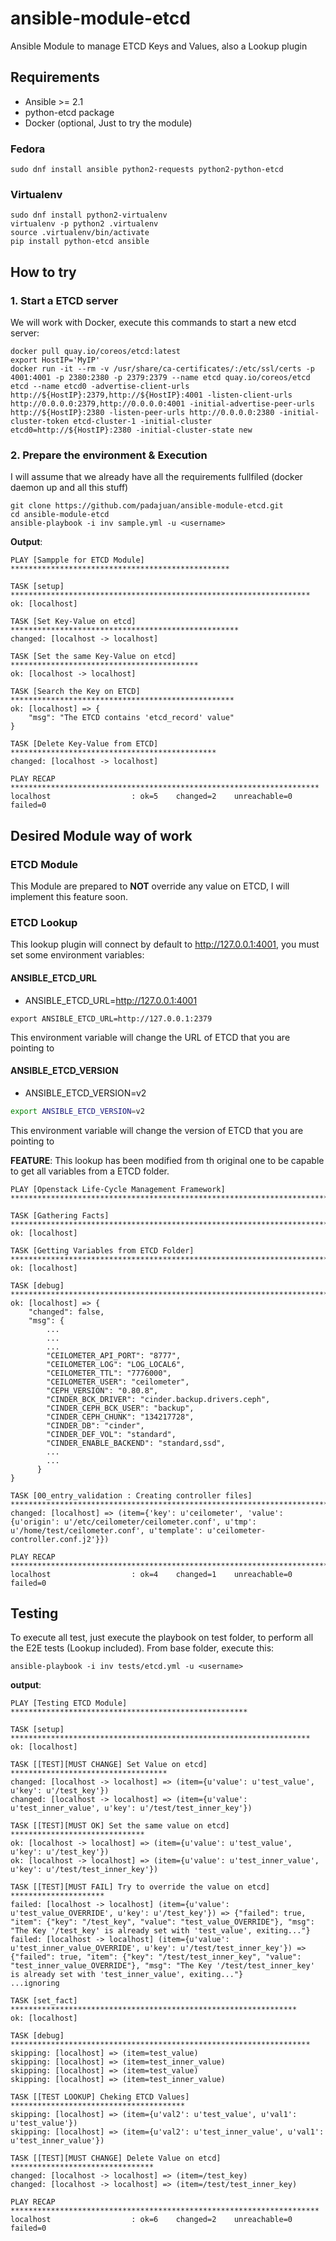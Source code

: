 # ansible-module-etcd
Ansible Module to manage ETCD Keys and Values, also a Lookup plugin

## Requirements
- Ansible >= 2.1
- python-etcd package
- Docker (optional, Just to try the module)

### Fedora
```
sudo dnf install ansible python2-requests python2-python-etcd
```

### Virtualenv
```
sudo dnf install python2-virtualenv
virtualenv -p python2 .virtualenv
source .virtualenv/bin/activate
pip install python-etcd ansible
```

## How to try
### 1. Start a ETCD server
We will work with Docker, execute this commands to start a new etcd server:

```
docker pull quay.io/coreos/etcd:latest
export HostIP='MyIP'
docker run -it --rm -v /usr/share/ca-certificates/:/etc/ssl/certs -p 4001:4001 -p 2380:2380 -p 2379:2379 --name etcd quay.io/coreos/etcd etcd --name etcd0 -advertise-client-urls http://${HostIP}:2379,http://${HostIP}:4001 -listen-client-urls http://0.0.0.0:2379,http://0.0.0.0:4001 -initial-advertise-peer-urls http://${HostIP}:2380 -listen-peer-urls http://0.0.0.0:2380 -initial-cluster-token etcd-cluster-1 -initial-cluster etcd0=http://${HostIP}:2380 -initial-cluster-state new
```

### 2. Prepare the environment & Execution
I will assume that we already have all the requirements fullfiled (docker daemon up and all this stuff)

```
git clone https://github.com/padajuan/ansible-module-etcd.git
cd ansible-module-etcd
ansible-playbook -i inv sample.yml -u <username>
```

**Output**:
```
PLAY [Sampple for ETCD Module] *************************************************

TASK [setup] *******************************************************************
ok: [localhost]

TASK [Set Key-Value on etcd] ***************************************************
changed: [localhost -> localhost]

TASK [Set the same Key-Value on etcd] ******************************************
ok: [localhost -> localhost]

TASK [Search the Key on ETCD] **************************************************
ok: [localhost] => {
    "msg": "The ETCD contains 'etcd_record' value"
}

TASK [Delete Key-Value from ETCD] **********************************************
changed: [localhost -> localhost]

PLAY RECAP *********************************************************************
localhost                  : ok=5    changed=2    unreachable=0    failed=0   
```

## Desired Module way of work
### ETCD Module
This Module are prepared to **NOT** override any value on ETCD, I will implement this feature soon.

### ETCD Lookup
This lookup plugin will connect by default to http://127.0.0.1:4001, you must set some environment variables: 

#### ANSIBLE_ETCD_URL
- ANSIBLE_ETCD_URL=http://127.0.0.1:4001
```
export ANSIBLE_ETCD_URL=http://127.0.0.1:2379
```

This environment variable will change the URL of ETCD that you are pointing to

#### ANSIBLE_ETCD_VERSION
- ANSIBLE_ETCD_VERSION=v2
```sh
export ANSIBLE_ETCD_VERSION=v2
```

This environment variable will change the version of ETCD that you are pointing to

**FEATURE**: This lookup has been modified from th original one to be capable to get all variables from a ETCD folder.

```
PLAY [Openstack Life-Cycle Management Framework] *********************************************************************************************************************************************

TASK [Gathering Facts] ***********************************************************************************************************************************************************************
ok: [localhost]

TASK [Getting Variables from ETCD Folder] ****************************************************************************************************************************************************
ok: [localhost]

TASK [debug] *********************************************************************************************************************************************************************************
ok: [localhost] => {
    "changed": false,
    "msg": {
        ...
        ...
        ...
        "CEILOMETER_API_PORT": "8777",
        "CEILOMETER_LOG": "LOG_LOCAL6",
        "CEILOMETER_TTL": "7776000",
        "CEILOMETER_USER": "ceilometer",
        "CEPH_VERSION": "0.80.8",
        "CINDER_BCK_DRIVER": "cinder.backup.drivers.ceph",
        "CINDER_CEPH_BCK_USER": "backup",
        "CINDER_CEPH_CHUNK": "134217728",
        "CINDER_DB": "cinder",
        "CINDER_DEF_VOL": "standard",
        "CINDER_ENABLE_BACKEND": "standard,ssd",
        ...
        ...
      }
}

TASK [00_entry_validation : Creating controller files] ***************************************************************************************************************************************
changed: [localhost] => (item={'key': u'ceilometer', 'value': {u'origin': u'/etc/ceilometer/ceilometer.conf', u'tmp': u'/home/test/ceilometer.conf', u'template': u'ceilometer-controller.conf.j2'}})

PLAY RECAP ***********************************************************************************************************************************************************************************
localhost                  : ok=4    changed=1    unreachable=0    failed=0   
```

## Testing
To execute all test, just execute the playbook on test folder, to perform all the E2E tests (Lookup included). From base folder, execute this:

```
ansible-playbook -i inv tests/etcd.yml -u <username>
```

**output**:
```
PLAY [Testing ETCD Module] *****************************************************

TASK [setup] *******************************************************************
ok: [localhost]

TASK [[TEST][MUST CHANGE] Set Value on etcd] ***********************************
changed: [localhost -> localhost] => (item={u'value': u'test_value', u'key': u'/test_key'})
changed: [localhost -> localhost] => (item={u'value': u'test_inner_value', u'key': u'/test/test_inner_key'})

TASK [[TEST][MUST OK] Set the same value on etcd] ******************************
ok: [localhost -> localhost] => (item={u'value': u'test_value', u'key': u'/test_key'})
ok: [localhost -> localhost] => (item={u'value': u'test_inner_value', u'key': u'/test/test_inner_key'})

TASK [[TEST][MUST FAIL] Try to override the value on etcd] *********************
failed: [localhost -> localhost] (item={u'value': u'test_value_OVERRIDE', u'key': u'/test_key'}) => {"failed": true, "item": {"key": "/test_key", "value": "test_value_OVERRIDE"}, "msg": "The Key '/test_key' is already set with 'test_value', exiting..."}
failed: [localhost -> localhost] (item={u'value': u'test_inner_value_OVERRIDE', u'key': u'/test/test_inner_key'}) => {"failed": true, "item": {"key": "/test/test_inner_key", "value": "test_inner_value_OVERRIDE"}, "msg": "The Key '/test/test_inner_key' is already set with 'test_inner_value', exiting..."}
...ignoring

TASK [set_fact] ****************************************************************
ok: [localhost]

TASK [debug] *******************************************************************
skipping: [localhost] => (item=test_value)
skipping: [localhost] => (item=test_inner_value)
skipping: [localhost] => (item=test_value)
skipping: [localhost] => (item=test_inner_value)

TASK [[TEST LOOKUP] Cheking ETCD Values] ***************************************
skipping: [localhost] => (item={u'val2': u'test_value', u'val1': u'test_value'})
skipping: [localhost] => (item={u'val2': u'test_inner_value', u'val1': u'test_inner_value'})

TASK [[TEST][MUST CHANGE] Delete Value on etcd] ********************************
changed: [localhost -> localhost] => (item=/test_key)
changed: [localhost -> localhost] => (item=/test/test_inner_key)

PLAY RECAP *********************************************************************
localhost                  : ok=6    changed=2    unreachable=0    failed=0   
```
